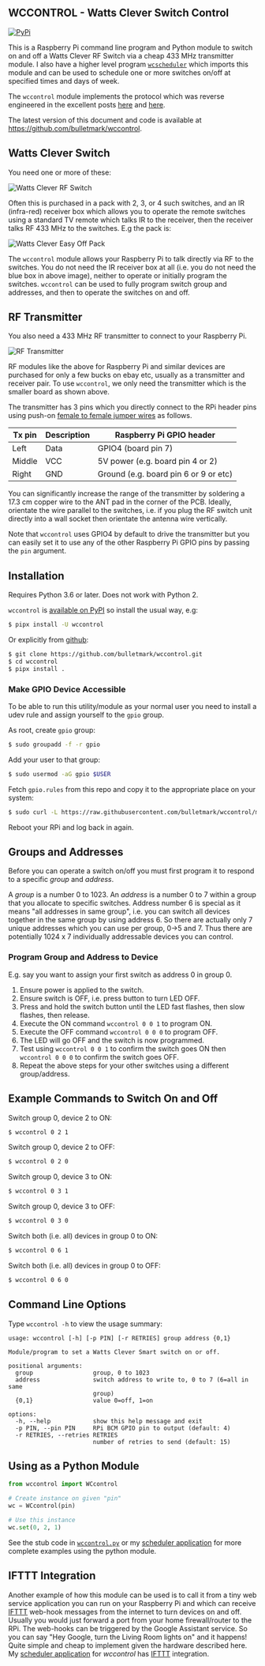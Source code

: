 ## WCCONTROL - Watts Clever Switch Control
[![PyPi](https://img.shields.io/pypi/v/wccontrol)](https://pypi.org/project/wccontrol/)

This is a Raspberry Pi command line program and Python module to switch
on and off a Watts Clever RF Switch via a cheap 433 MHz transmitter
module. I also have a higher level program
[`wcscheduler`](https://github.com/bulletmark/wcscheduler) which imports
this module and can be used to schedule one or more switches on/off at
specified times and days of week.

The `wccontrol` module implements the protocol which was reverse
engineered in the excellent posts
[here](https://goughlui.com/2016/04/10/reverse-eng-watts-clever-easy-off-sockets-wsmart-box-es-aus1103/)
and
[here](https://goughlui.com/2016/04/13/reverse-eng-pt-2-watts-clever-easy-off-wsmart-box-es-aus1103/).

The latest version of this document and code is available at
https://github.com/bulletmark/wccontrol.

## Watts Clever Switch

You need one or more of these:

![Watts Clever RF Switch](http://i.imgur.com/mILcB6m.jpg)

Often this is purchased in a pack with 2, 3, or 4 such switches, and an
IR (infra-red) receiver box which allows you to operate the remote
switches using a standard TV remote which talks IR to the receiver, then
the receiver talks RF 433 MHz to the switches. E.g the pack is:

![Watts Clever Easy Off Pack](http://i.imgur.com/uqLBL8f.jpg)

The `wccontrol` module allows your Raspberry Pi to talk directly via RF
to the switches. You do not need the IR receiver box at all (i.e. you do
not need the blue box in above image), neither to operate or initially
program the switches. `wccontrol` can be used to fully program
switch group and addresses, and then to operate the switches on and off.

## RF Transmitter

You also need a 433 MHz RF transmitter to connect to your Raspberry Pi.

![RF Transmitter](http://i.imgur.com/UHoh3Px.jpg)

RF modules like the above for Raspberry Pi and similar devices are
purchased for only a few bucks on ebay etc, usually as a transmitter and
receiver pair. To use `wccontrol`, we only need the transmitter which is
the smaller board as shown above.

The transmitter has 3 pins which you directly connect to the RPi header
pins using push-on [female to female jumper
wires](https://www.adafruit.com/product/266) as follows.

Tx pin | Description | Raspberry Pi GPIO header
------ | ----------- | ------------------------
Left   | Data        | GPIO4 (board pin 7)
Middle | VCC         | 5V power (e.g. board pin 4 or 2)
Right  | GND         | Ground  (e.g. board pin 6 or 9 or etc)

You can significantly increase the range of the transmitter by soldering
a 17.3 cm copper wire to the ANT pad in the corner of the PCB. Ideally,
orientate the wire parallel to the switches, i.e. if you plug the RF
switch unit directly into a wall socket then orientate the antenna wire
vertically.

Note that `wccontrol` uses GPIO4 by default to drive the transmitter but
you can easily set it to use any of the other Raspberry Pi GPIO pins by
passing the `pin` argument.

## Installation

Requires Python 3.6 or later. Does not work with Python 2.

`wccontrol` is [available on PyPI](https://pypi.org/project/wccontrol/)
so install the usual way, e.g:

```bash
$ pipx install -U wccontrol
```

Or explicitly from [github](https://github.com/bulletmark/wccontrol):

```bash
$ git clone https://github.com/bulletmark/wccontrol.git
$ cd wccontrol
$ pipx install .
```

### Make GPIO Device Accessible

To be able to run this utility/module as your normal user you need to
install a udev rule and assign yourself to the `gpio` group.

As root, create `gpio` group:

```bash
$ sudo groupadd -f -r gpio
```

Add your user to that group:

```bash
$ sudo usermod -aG gpio $USER
```

Fetch `gpio.rules` from this repo and copy it to the appropriate place
on your system:

```bash
$ sudo curl -L https://raw.githubusercontent.com/bulletmark/wccontrol/master/gpio.rules -o /etc/udev/rules.d/99-gpio.rules
```

Reboot your RPi and log back in again.

## Groups and Addresses

Before you can operate a switch on/off you must first program it to
respond to a specific _group_ and _address_.

A _group_ is a number 0 to 1023. An _address_ is a number 0 to 7 within
a group that you allocate to specific switches. Address number 6 is
special as it means "all addresses in same group", i.e. you can switch
all devices together in the same group by using address 6. So there are
actually only 7 unique addresses which you can use per group, 0->5 and
7. Thus there are potentially 1024 x 7 individually addressable devices
you can control.

### Program Group and Address to Device

E.g. say you want to assign your first switch as address 0 in group 0.

1. Ensure power is applied to the switch.
1. Ensure switch is OFF, i.e. press button to turn LED OFF.
1. Press and hold the switch button until the LED fast flashes, then
   slow flashes, then release.
1. Execute the ON command `wccontrol 0 0 1` to program ON.
1. Execute the OFF command `wccontrol 0 0 0` to program OFF.
1. The LED will go OFF and the switch is now programmed.
1. Test using `wccontrol 0 0 1` to confirm the switch goes ON then 
   `wccontrol 0 0 0` to confirm the switch goes OFF.
1. Repeat the above steps for your other switches using a different group/address.

## Example Commands to Switch On and Off

Switch group 0, device 2 to ON:

```bash
$ wccontrol 0 2 1
```

Switch group 0, device 2 to OFF:

```bash
$ wccontrol 0 2 0
```

Switch group 0, device 3 to ON:

```bash
$ wccontrol 0 3 1
```

Switch group 0, device 3 to OFF:

```bash
$ wccontrol 0 3 0
```

Switch both (i.e. all) devices in group 0 to ON:

```bash
$ wccontrol 0 6 1
```

Switch both (i.e. all) devices in group 0 to OFF:

```bash
$ wccontrol 0 6 0
```

## Command Line Options

Type `wccontrol -h` to view the usage summary:

```
usage: wccontrol [-h] [-p PIN] [-r RETRIES] group address {0,1}

Module/program to set a Watts Clever Smart switch on or off.

positional arguments:
  group                 group, 0 to 1023
  address               switch address to write to, 0 to 7 (6=all in same
                        group)
  {0,1}                 value 0=off, 1=on

options:
  -h, --help            show this help message and exit
  -p PIN, --pin PIN     RPi BCM GPIO pin to output (default: 4)
  -r RETRIES, --retries RETRIES
                        number of retries to send (default: 15)
```

## Using as a Python Module

```python
from wccontrol import WCcontrol

# Create instance on given "pin"
wc = WCcontrol(pin)

# Use this instance
wc.set(0, 2, 1)
```

See the stub code in
[`wccontrol.py`](https://github.com/bulletmark/wccontrol/blob/master/wccontrol.py)
or my [scheduler
application](https://github.com/bulletmark/wcscheduler/blob/master/wcscheduler)
for more complete examples using the python module.

## IFTTT Integration

Another example of how this module can be used is to call it from a tiny
web service application you can run on your Raspberry Pi and which can
receive [IFTTT](https://ifttt.com/discover) web-hook messages from the
internet to turn devices on and off. Usually you would just forward a
port from your home firewall/router to the RPi. The web-hooks can be
triggered by the Google Assistant service. So you can say "Hey Google,
turn the Living Room lights on" and it happens! Quite simple and cheap
to implement given the hardware described here. My [scheduler
application](https://github.com/bulletmark/wcscheduler)
for _wccontrol_ has [IFTTT](https://ifttt.com/discover) integration.

<!-- vim: se ai syn=markdown: -->
